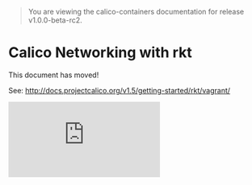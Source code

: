 > You are viewing the calico-containers documentation for release v1.0.0-beta-rc2.

# Calico Networking with rkt

This document has moved!

See: http://docs.projectcalico.org/v1.5/getting-started/rkt/vagrant/

[![Analytics](https://calico-ga-beacon.appspot.com/UA-52125893-3/calico-containers/docs/cni/rkt/README.md?pixel)](https://github.com/igrigorik/ga-beacon)
